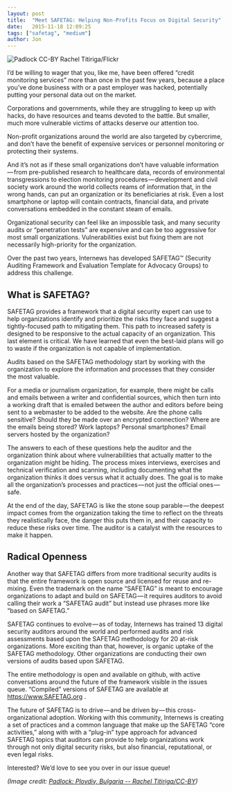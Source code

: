 ```yaml
---
layout: post
title:  "Meet SAFETAG: Helping Non-Profits Focus on Digital Security"
date:   2015-11-18 12:09:25
tags: ["safetag", "medium"]
author: Jon
---
```


![Padlock CC-BY Rachel Titiriga/Flickr](/images/Flickr_Padlock_ccBY_pocait-Rachel-Titiriga.jpg "CC-BY Rachel-Titiriga/Flickr")

I’d be willing to wager that you, like me, have been offered “credit monitoring services” more than once in the past few years, because a place you’ve done business with or a past employer was hacked, potentially putting your personal data out on the market.

Corporations and governments, while they are struggling to keep up with hacks, do have resources and teams devoted to the battle. But smaller, much more vulnerable victims of attacks deserve our attention too.


Non-profit organizations around the world are also targeted by cybercrime, and don’t have the benefit of expensive services or personnel monitoring or protecting their systems.

And it’s not as if these small organizations don’t have valuable information — from pre-published research to healthcare data, records of environmental transgressions to election monitoring procedures — development and civil society work around the world collects reams of information that, in the wrong hands, can put an organization or its beneficiaries at risk. Even a lost smartphone or laptop will contain contracts, financial data, and private conversations embedded in the constant steam of emails.

Organizational security can feel like an impossible task, and many security audits or “penetration tests” are expensive and can be too aggressive for most small organizations. Vulnerabilities exist but fixing them are not necessarily high-priority for the organization.

Over the past two years, Internews has developed SAFETAG™ (Security Auditing Framework and Evaluation Template for Advocacy Groups) to address this challenge.

## What is SAFETAG?

SAFETAG provides a framework that a digital security expert can use to help organizations identify and prioritize the risks they face and suggest a tightly-focused path to mitigating them. This path to increased safety is designed to be responsive to the actual capacity of an organization. This last element is critical. We have learned that even the best-laid plans will go to waste if the organization is not capable of implementation.

Audits based on the SAFETAG methodology start by working with the organization to explore the information and processes that they consider the most valuable.

For a media or journalism organization, for example, there might be calls and emails between a writer and confidential sources, which then turn into a working draft that is emailed between the author and editors before being sent to a webmaster to be added to the website. Are the phone calls sensitive? Should they be made over an encrypted connection? Where are the emails being stored? Work laptops? Personal smartphones? Email servers hosted by the organization?

The answers to each of these questions help the auditor and the organization think about where vulnerabilities that actually matter to the organization might be hiding. The process mixes interviews, exercises and technical verification and scanning, including documenting what the organization thinks it does versus what it actually does. The goal is to make all the organization’s processes and practices — not just the official ones — safe.

At the end of the day, SAFETAG is like the stone soup parable — the deepest impact comes from the organization taking the time to reflect on the threats they realistically face, the danger this puts them in, and their capacity to reduce these risks over time. The auditor is a catalyst with the resources to make it happen.

## Radical Openness

Another way that SAFETAG differs from more traditional security audits is that the entire framework is open source and licensed for reuse and re-mixing. Even the trademark on the name “SAFETAG” is meant to encourage organizations to adapt and build on SAFETAG — it requires auditors to avoid calling their work a “SAFETAG audit” but instead use phrases more like “based on SAFETAG.”

SAFETAG continues to evolve — as of today, Internews has trained 13 digital security auditors around the world and performed audits and risk assessments based upon the SAFETAG methodology for 20 at-risk organizations. More exciting than that, however, is organic uptake of the SAFETAG methodology. Other organizations are conducting their own versions of audits based upon SAFETAG.

The entire methodology is open and available on github, with active conversations around the future of the framework visible in the issues queue. “Compiled” versions of SAFETAG are available at https://www.SAFETAG.org .

The future of SAFETAG is to drive — and be driven by — this cross-organizational adoption. Working with this community, Internews is creating a set of practices and a common language that make up the SAFETAG “core activities,” along with with a “plug-in” type approach for advanced SAFETAG topics that auditors can provide to help organizations work through not only digital security risks, but also financial, reputational, or even legal risks.

Interested? We’d love to see you over in our issue queue!

*(Image credit: [Padlock: Plovdiv, Bulgaria -- Rachel Titiriga/CC-BY](https://www.flickr.com/photos/pocait/6974320264/))*
